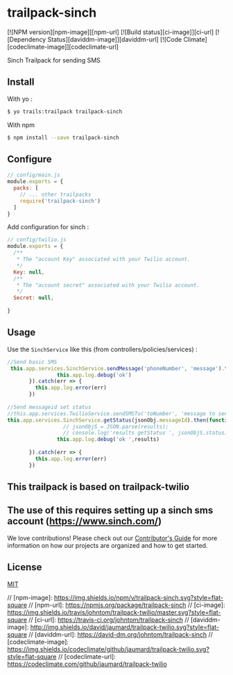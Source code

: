 # trailpack-sinch

[![NPM version][npm-image]][npm-url]
[![Build status][ci-image]][ci-url]
[![Dependency Status][daviddm-image]][daviddm-url]
[![Code Climate][codeclimate-image]][codeclimate-url]

Sinch Trailpack for sending SMS

## Install
With yo : 
```sh
$ yo trails:trailpack trailpack-sinch
```

With npm
```sh
$ npm install --save trailpack-sinch
```

## Configure

```js
// config/main.js
module.exports = {
  packs: [
    // ... other trailpacks
    require('trailpack-sinch')
  ]
}
```

Add configuration for sinch : 
```js
// config/twilio.js
module.exports = {
  /**
   * The "account Key" associated with your Twilio account.
   */
  Key: null,
  /**
   * The "account secret" associated with your Twilio account.
   */
  Secret: null,
  
}
```

## Usage
Use the `SinchService` like this (from controllers/policies/services) : 
```js
//Send basic SMS
 this.app.services.SinchService.sendMessage('phoneNumber', 'message').then(function (results) {
                this.app.log.debug('ok')
       }).catch(err => {
         this.app.log.error(err)
       })
       
//Send messageid set status
//this.app.services.TwilioService.sendSMSTo('toNumber', 'message to send', {mediaUrl: 'http://myurl.fr'}).then(response => {
this.app.services.SinchService.getStatus(jsonObj.messageId).then(function (results) {
                  // jsonObjS = JSON.parse(results);
                  // console.log('results getStatus ', jsonObjS.status);
                this.app.log.debug('ok ',results)
         
       }).catch(err => {
         this.app.log.error(err)
       })

```
## This trailpack is based on trailpack-twilio
## The use of this requires setting up a sinch sms account (https://www.sinch.com/)
We love contributions! Please check out our [Contributor's Guide](https://github.com/trailsjs/trails/blob/master/.github/CONTRIBUTING.md) for more
information on how our projects are organized and how to get started.

## License
[MIT](https://github.com/johntom/trailpack-sinch/blob/master/LICENSE)

// [npm-image]: https://img.shields.io/npm/v/trailpack-sinch.svg?style=flat-square
// [npm-url]: https://npmjs.org/package/trailpack-sinch
// [ci-image]: https://img.shields.io/travis/johntom/trailpack-twilio/master.svg?style=flat-square
// [ci-url]: https://travis-ci.org/johntom/trailpack-sinch
// [daviddm-image]: http://img.shields.io/david/jaumard/trailpack-twilio.svg?style=flat-square
// [daviddm-url]: https://david-dm.org/johntom/trailpack-sinch
// [codeclimate-image]: https://img.shields.io/codeclimate/github/jaumard/trailpack-twilio.svg?style=flat-square
// [codeclimate-url]: https://codeclimate.com/github/jaumard/trailpack-twilio

